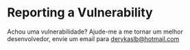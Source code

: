 # Reporting a Vulnerability

Achou uma vulnerabilidade? Ajude-me a me tornar um melhor desenvolvedor, envie um email para derykaslb@hotmail.com
